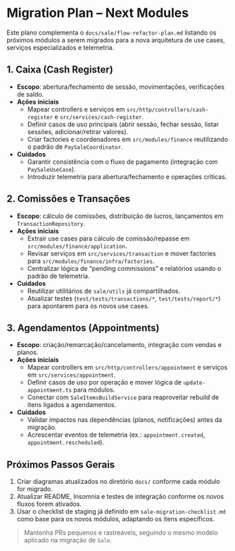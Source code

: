# Migration Plan – Next Modules

Este plano complementa o `docs/sale/flow-refactor-plan.md` listando os próximos módulos a serem migrados para a nova arquitetura de use cases, serviços especializados e telemetria.

## 1. Caixa (Cash Register)
- **Escopo**: abertura/fechamento de sessão, movimentações, verificações de saldo.
- **Ações iniciais**
  - Mapear controllers e serviços em `src/http/controllers/cash-register` e `src/services/cash-register`.
  - Definir casos de uso principais (abrir sessão, fechar sessão, listar sessões, adicionar/retirar valores).
  - Criar factories e coordenadores em `src/modules/finance` reutilizando o padrão de `PaySaleCoordinator`.
- **Cuidados**
  - Garantir consistência com o fluxo de pagamento (integração com `PaySaleUseCase`).
  - Introduzir telemetria para abertura/fechamento e operações críticas.

## 2. Comissões e Transações
- **Escopo**: cálculo de comissões, distribuição de lucros, lançamentos em `TransactionRepository`.
- **Ações iniciais**
  - Extrair use cases para cálculo de comissão/repasse em `src/modules/finance/application`.
  - Revisar serviços em `src/services/transaction` e mover factories para `src/modules/finance/infra/factories`.
  - Centralizar lógica de “pending commissions” e relatórios usando o padrão de telemetria.
- **Cuidados**
  - Reutilizar utilitários de `sale/utils` já compartilhados.
  - Atualizar testes (`test/tests/transactions/*`, `test/tests/report/*`) para apontarem para os novos use cases.

## 3. Agendamentos (Appointments)
- **Escopo**: criação/remarcação/cancelamento, integração com vendas e planos.
- **Ações iniciais**
  - Mapear controllers em `src/http/controllers/appointment` e serviços em `src/services/appointment`.
  - Definir casos de uso por operação e mover lógica de `update-appointment.ts` para módulos.
  - Conectar com `SaleItemsBuildService` para reaproveitar rebuild de itens ligados a agendamentos.
- **Cuidados**
  - Validar impactos nas dependências (planos, notificações) antes da migração.
  - Acrescentar eventos de telemetria (ex.: `appointment.created`, `appointment.rescheduled`).

## Próximos Passos Gerais
1. Criar diagramas atualizados no diretório `docs/` conforme cada módulo for migrado.
2. Atualizar README, Insomnia e testes de integração conforme os novos fluxos forem ativados.
3. Usar o checklist de staging já definido em `sale-migration-checklist.md` como base para os novos módulos, adaptando os itens específicos.

> Mantenha PRs pequenos e rastreáveis, seguindo o mesmo modelo aplicado na migração de `Sale`.
